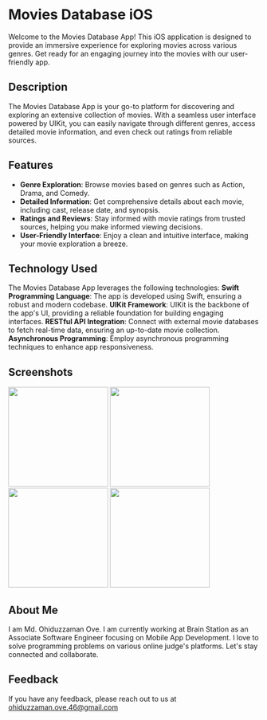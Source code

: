 
# Movies Database iOS

Welcome to the Movies Database App! This iOS application is designed to provide an immersive experience for exploring movies across various genres. Get ready for an engaging journey into the movies with our user-friendly app.


## Description

The Movies Database App is your go-to platform for discovering and exploring an extensive collection of movies. With a seamless user interface powered by UIKit, you can easily navigate through different genres, access detailed movie information, and even check out ratings from reliable sources.


## Features

- **Genre Exploration**: Browse movies based on genres such as Action, Drama, and Comedy.
- **Detailed Information**: Get comprehensive details about each movie, including cast, release date, and synopsis.
- **Ratings and Reviews**: Stay informed with movie ratings from trusted sources, helping you make informed viewing decisions.
- **User-Friendly Interface**: Enjoy a clean and intuitive interface, making your movie exploration a breeze.


## Technology Used

The Movies Database App leverages the following technologies:
**Swift Programming Language**: The app is developed using Swift, ensuring a robust and modern codebase.
**UIKit Framework**: UIKit is the backbone of the app's UI, providing a reliable foundation for building engaging interfaces.
**RESTful API Integration**: Connect with external movie databases to fetch real-time data, ensuring an up-to-date movie collection.
**Asynchronous Programming**: Employ asynchronous programming techniques to enhance app responsiveness.


## Screenshots

<span>
  <img width="200" src="https://github.com/theove46/Movies-Database-iOS/assets/57717227/6f752cad-42f0-4056-b167-7fb61812cf64">
  <img width="200" src="![Simulator Screenshot - iPhone 15 Pro - 2024-01-19 at 18 19 28](https://github.com/theove46/Movies-Database-iOS/assets/57717227/88aee8f4-20c0-4246-9faf-fd956778c6a8)">
  <img width="200" src="https://user-images.githubusercontent.com/57717227/232985127-7a940280-c0c5-4a1f-9809-1a62737c5004.png">
  <img width="200" src="https://user-images.githubusercontent.com/57717227/232985257-7d9674c1-6d17-42d9-ab25-d5724c2011b7.png">
</span>


## About Me
I am Md. Ohiduzzaman Ove. I am currently working at Brain Station as an Associate Software Engineer focusing on Mobile App Development. I love to solve programming problems on various online judge's platforms. Let's stay connected and collaborate.


## Feedback

If you have any feedback, please reach out to us at ohiduzzaman.ove.46@gmail.com
